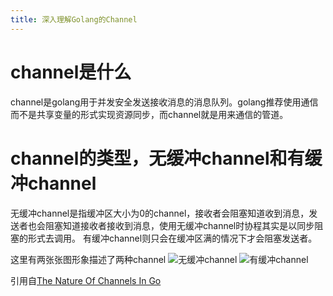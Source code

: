 ```yaml
---
title: 深入理解Golang的Channel
---
```


# channel是什么

channel是golang用于并发安全发送接收消息的消息队列。golang推荐使用通信而不是共享变量的形式实现资源同步，而channel就是用来通信的管道。

# channel的类型，无缓冲channel和有缓冲channel

无缓冲channel是指缓冲区大小为0的channel，接收者会阻塞知道收到消息，发送者也会阻塞知道接收者接收到消息，使用无缓冲channel时协程其实是以同步阻塞的形式去调用。
有缓冲channel则只会在缓冲区满的情况下才会阻塞发送者。

这里有两张张图形象描述了两种channel
![无缓冲channel](https://www.ardanlabs.com/images/goinggo/Screen+Shot+2014-02-16+at+10.10.54+AM.png)
![有缓冲channel](https://www.ardanlabs.com/images/goinggo/Screen+Shot+2014-02-17+at+8.38.15+AM.png)

引用自[The Nature Of Channels In Go](https://www.ardanlabs.com/blog/2014/02/the-nature-of-channels-in-go.html)

